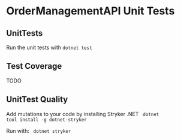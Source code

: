 ﻿# OrderManagementAPI Unit Tests

## UnitTests

Run the unit tests with <code>dotnet test</code>

## Test Coverage

TODO

## UnitTest Quality

Add mutations to your code by installing Stryker .NET
<code> dotnet tool install -g dotnet-stryker </code>

Run with:
<code> dotnet stryker </code>
